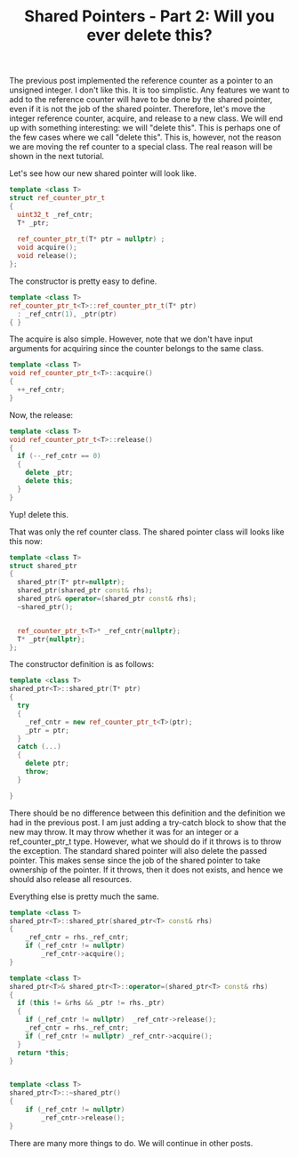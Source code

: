 ﻿---
layout: post
title: "Shared Pointers - Part 2: Will you ever delete this?"
categories: C++
keywords: programming; C++
---

The previous post implemented the reference counter as a pointer to an unsigned integer. I don't like this. It is too simplistic. Any features we want to add to the reference counter will have to be done by the shared pointer, even if it is not the job of the shared pointer.  Therefore, let's move the integer reference counter, acquire, and release to a new class.  We will end up with something interesting: we will "delete this".  This is perhaps one of the few cases where we call "delete this".  This is, however, not the reason we are moving the ref counter to a special class. The real reason will be shown in the next tutorial. 

Let's see how our new shared pointer will look like.   

```cpp
template <class T> 
struct ref_counter_ptr_t
{ 
  uint32_t _ref_cntr;    
  T* _ptr;    
 
  ref_counter_ptr_t(T* ptr = nullptr) ; 
  void acquire(); 
  void release();    
};
```

The constructor is pretty easy to define. 

```cpp
template <class T>
ref_counter_ptr_t<T>::ref_counter_ptr_t(T* ptr) 
  : _ref_cntr(1), _ptr(ptr)
{ }
```

The acquire is also simple. However, note that we don't have input arguments for acquiring since the counter belongs to the same class. 

```cpp
template <class T> 
void ref_counter_ptr_t<T>::acquire() 
{ 
  ++_ref_cntr;
} 
```

Now, the release: 

```cpp
template <class T> 
void ref_counter_ptr_t<T>::release()
{
  if (--_ref_cntr == 0) 
  { 
    delete _ptr; 
    delete this;  
  }  
}
```

Yup! delete this. 

That was only the ref counter class. The shared pointer class will looks like this now: 

```cpp
template <class T> 
struct shared_ptr
{
  shared_ptr(T* ptr=nullptr); 
  shared_ptr(shared_ptr const& rhs);
  shared_ptr& operator=(shared_ptr const& rhs);
  ~shared_ptr(); 


  ref_counter_ptr_t<T>* _ref_cntr{nullptr};  
  T* _ptr{nullptr};  
};
```

The constructor definition is as follows: 

```cpp
template <class T> 
shared_ptr<T>::shared_ptr(T* ptr) 
{ 
  try
  { 
    _ref_cntr = new ref_counter_ptr_t<T>(ptr); 
    _ptr = ptr;
  } 
  catch (...)     
  { 
    delete ptr;  
    throw; 
  }   

} 
```

There should be no difference between this definition and the definition we had in the previous post. I am just adding a try-catch block to show that the new may throw. It may throw whether it was for an integer or a ref_counter_ptr_t type.  However, what we should do if it throws is to throw the exception.  The standard shared pointer will also delete the passed pointer. This makes sense since the job of the shared pointer to take ownership of the pointer. If it throws, then it does not exists, and hence we should also release all resources. 

Everything else is pretty much the same. 

```cpp
template <class T>  
shared_ptr<T>::shared_ptr(shared_ptr<T> const& rhs) 
{ 
    _ref_cntr = rhs._ref_cntr; 
    if (_ref_cntr != nullptr) 
        _ref_cntr->acquire(); 
} 

template <class T> 
shared_ptr<T>& shared_ptr<T>::operator=(shared_ptr<T> const& rhs) 
{  
  if (this != &rhs && _ptr != rhs._ptr) 
  {
    if (_ref_cntr != nullptr)  _ref_cntr->release();   
    _ref_cntr = rhs._ref_cntr;  
    if (_ref_cntr != nullptr) _ref_cntr->acquire();     
  }
  return *this; 
} 


template <class T> 
shared_ptr<T>::~shared_ptr() 
{
    if (_ref_cntr != nullptr) 
        _ref_cntr->release(); 
} 
```

There are many more things to do. We will continue in other posts. 
